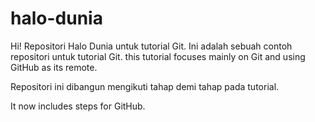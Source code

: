 # halo-dunia
Hi!
Repositori Halo Dunia untuk tutorial Git.
Ini adalah sebuah contoh repositori untuk tutorial Git.
this tutorial focuses mainly on Git and using GitHub as its remote.

Repositori ini dibangun mengikuti tahap demi tahap pada tutorial.

It now includes steps for GitHub.
